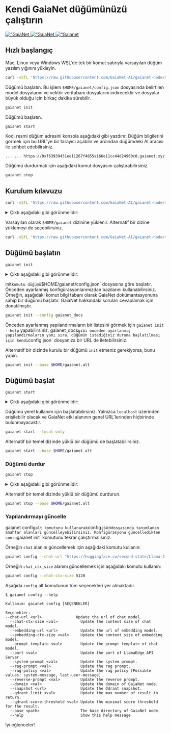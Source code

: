 # Kendi GaiaNet düğümünüzü çalıştırın

<p align=“center”>
  <a href=“https://discord.gg/gaianet-ai”>
    <img src=“https://img.shields.io/badge/chat-Discord-7289DA?logo=discord” alt=“GaiaNet Discord”>
  </a>
  <a href=“https://twitter.com/Gaianet_AI”>
    <img src=“https://img.shields.io/badge/Twitter-1DA1F2?logo=twitter&amp;logoColor=white” alt=“GaiaNet Twitter”>
  </a>
   <a href=“https://www.gaianet.ai/”>
    <img src=“https://img.shields.io/website?up_message=Website&url=https://www.gaianet.ai/” alt=“Gaianet website”>
  </a>
</p>

## Hızlı başlangıç

Mac, Linux veya Windows WSL'de tek bir komut satırıyla varsayılan düğüm yazılım yığınını yükleyin.

```bash
curl -sSfL 'https://raw.githubusercontent.com/GaiaNet-AI/gaianet-node/main/install.sh' | bash
```

Düğümü başlatın. Bu işlem `$HOME/gaianet/config.json` dosyasında belirtilen model dosyalarını ve vektör veritabanı dosyalarını indirecektir ve dosyalar büyük olduğu için birkaç dakika sürebilir.

```bash
gaianet init
```

Düğümü başlatın.

```bash
gaianet start
```

Kod, resmi düğüm adresini konsola aşağıdaki gibi yazdırır.
Düğüm bilgilerini görmek için bu URL'ye bir tarayıcı açabilir ve ardından düğümdeki AI aracısı ile sohbet edebilirsiniz.

```
... ... https://0xf63939431ee11267f4855a166e11cc44d24960c0.gaianet.xyz
```

Düğümü durdurmak için aşağıdaki komut dosyasını çalıştırabilirsiniz.

```bash
gaianet stop
```

## Kurulum kılavuzu

```bash
curl -sSfL 'https://raw.githubusercontent.com/GaiaNet-AI/gaianet-node/main/install.sh' | bash
```

<details><summary> Çıktı aşağıdaki gibi görünmelidir: </summary>

```
Password:

[+] Downloading default config file ...

[+] Downloading nodeid.json ...

[+] Installing WasmEdge with wasi-nn_ggml plugin ...

Info: Detected Linux-x86_64

Info: WasmEdge Installation at /home/azureuser/.wasmedge

Info: Fetching WasmEdge-0.13.5

/tmp/wasmedge.2884467 ~/gaianet
######################################################################## 100.0%
~/gaianet
Info: Fetching WasmEdge-GGML-Plugin

Info: Detected CUDA version:

/tmp/wasmedge.2884467 ~/gaianet
######################################################################## 100.0%
~/gaianet
Installation of wasmedge-0.13.5 successful
WasmEdge binaries accessible

    The WasmEdge Runtime wasmedge version 0.13.5 is installed in /home/azureuser/.wasmedge/bin/wasmedge.


[+] Installing Qdrant binary...
    * Download Qdrant binary
################################################################################################## 100.0%

    * Initialize Qdrant directory

[+] Downloading the rag-api-server.wasm ...
################################################################################################## 100.0%

[+] Downloading dashboard ...
################################################################################################## 100.0%
```

</details>

Varsayılan olarak `$HOME/gaianet` dizinine yüklenir. Alternatif bir dizine yüklemeyi de seçebilirsiniz.

```bash
curl -sSfL 'https://raw.githubusercontent.com/GaiaNet-AI/gaianet-node/main/install.sh' | bash -s -- --base $HOME/gaianet.alt
```

## Düğümü başlatın

```
gaianet init
```

<details><summary> Çıktı aşağıdaki gibi görünmelidir: </summary>

```bash
[+] Downloading Llama-2-7b-chat-hf-Q5_K_M.gguf ...
############################################################################################################################## 100.0%############################################################################################################################## 100.0%

[+] Downloading all-MiniLM-L6-v2-ggml-model-f16.gguf ...

############################################################################################################################## 100.0%############################################################################################################################## 100.0%

[+] Creating 'default' collection in the Qdrant instance ...

    * Start a Qdrant instance ...

    * Remove the existed 'default' Qdrant collection ...

    * Download Qdrant collection snapshot ...
############################################################################################################################## 100.0%############################################################################################################################## 100.0%

    * Import the Qdrant collection snapshot ...

    * Recovery is done successfully
```
</details>

init` komutu düğümü `$HOME/gaianet/config.json` dosyasına göre başlatır. Önceden ayarlanmış konfigürasyonlarımızdan bazılarını kullanabilirsiniz. Örneğin, aşağıdaki komut bilgi tabanı olarak GaiaNet dokümantasyonuna sahip bir düğümü başlatır. GaiaNet hakkındaki soruları cevaplamak için donatılmıştır.

```bash
gaianet init --config gaianet_docs
```

Önceden ayarlanmış yapılandırmaların bir listesini görmek için `gaianet init --help` yapabilirsiniz.
gaianet_docs` gibi önceden ayarlanmış yapılandırmaların yanı sıra, düğümün istediğiniz duruma başlatılması için kendi `config.json` dosyanıza bir URL de iletebilirsiniz.

Alternatif bir dizinde kurulu bir düğümü `init` etmeniz gerekiyorsa, bunu yapın.

```bash
gaianet init --base $HOME/gaianet.alt
```

## Düğümü başlat

```
gaianet start
```

<details><summary> Çıktı aşağıdaki gibi görünmelidir: </summary>

```bash
[+] Starting Qdrant instance ...

    Qdrant instance started with pid: 39762

[+] Starting LlamaEdge API Server ...

    Run the following command to start the LlamaEdge API Server:

wasmedge --dir .:./dashboard --nn-preload default:GGML:AUTO:Llama-2-7b-chat-hf-Q5_K_M.gguf --nn-preload embedding:GGML:AUTO:all-MiniLM-L6-v2-ggml-model-f16.gguf rag-api-server.wasm --model-name Llama-2-7b-chat-hf-Q5_K_M,all-MiniLM-L6-v2-ggml-model-f16 --ctx-size 4096,384 --prompt-template llama-2-chat --qdrant-collection-name default --web-ui ./ --socket-addr 0.0.0.0:8080 --log-prompts --log-stat --rag-prompt "Use the following pieces of context to answer the user's question.\nIf you don't know the answer, just say that you don't know, don't try to make up an answer.\n----------------\n"


    LlamaEdge API Server started with pid: 39796
```

</details>

Düğümü yerel kullanım için başlatabilirsiniz. Yalnızca `localhost` üzerinden erişilebilir olacak ve GaiaNet etki alanının genel URL'lerinden hiçbirinde bulunmayacaktır.

```bash
gaianet start --local-only
```

Alternatif bir temel dizinde yüklü bir düğümü de başlatabilirsiniz.

```bash
gaianet start --base $HOME/gaianet.alt
```

### Düğümü durdur

```bash
gaianet stop
```

<details><summary> Çıktı aşağıdaki gibi görünmelidir: </summary>

```bash
[+] Stopping WasmEdge, Qdrant and frpc ...
```

</details>

Alternatif bir temel dizinde yüklü bir düğümü durdurun.

```bash
gaianet stop --base $HOME/gaianet.alt
```

### Yapılandırmayı güncelle

gaianet config` alt komutunu kullanarak `config.json` dosyasında tanımlanan anahtar alanları güncelleyebilirsiniz. Konfigürasyonu güncelledikten sonra `gaianet init` komutunu tekrar çalıştırmalısınız.

Örneğin `chat` alanını güncellemek için aşağıdaki komutu kullanın:

```bash
gaianet config --chat-url "https://huggingface.co/second-state/Llama-2-13B-Chat-GGUF/resolve/main/Llama-2-13b-chat-hf-Q5_K_M.gguf"
```

Örneğin `chat_ctx_size` alanını güncellemek için aşağıdaki komutu kullanın:

```bash
gaianet config --chat-ctx-size 5120
```

Aşağıda `config` alt komutunun tüm seçenekleri yer almaktadır.

```console
$ gaianet config --help

Kullanım: gaianet config [SEÇENEKLER]

Seçenekler:
--chat-url <url>               Update the url of chat model.
  --chat-ctx-size <val>          Update the context size of chat model.
  --embedding-url <url>          Update the url of embedding model.
  --embedding-ctx-size <val>     Update the context size of embedding model.
  --prompt-template <val>        Update the prompt template of chat model.
  --port <val>                   Update the port of LlamaEdge API Server.
  --system-prompt <val>          Update the system prompt.
  --rag-prompt <val>             Update the rag prompt.
  --rag-policy <val>             Update the rag policy [Possible values: system-message, last-user-message].
  --reverse-prompt <val>         Update the reverse prompt.
  --domain <val>                 Update the domain of GaiaNet node.
  --snapshot <url>               Update the Qdrant snapshot.
  --qdrant-limit <val>           Update the max number of result to return.
  --qdrant-score-threshold <val> Update the minimal score threshold for the result.
  --base <path>                  The base directory of GaiaNet node.
  --help                         Show this help message
```

İyi eğlenceler!